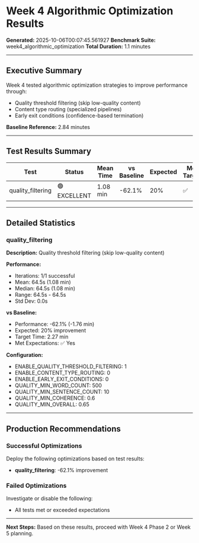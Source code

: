 # Week 4 Algorithmic Optimization Results

**Generated:** 2025-10-06T00:07:45.561927
**Benchmark Suite:** week4_algorithmic_optimization
**Total Duration:** 1.1 minutes

---

## Executive Summary

Week 4 tested algorithmic optimization strategies to improve performance through:
- Quality threshold filtering (skip low-quality content)
- Content type routing (specialized pipelines)
- Early exit conditions (confidence-based termination)

**Baseline Reference:** 2.84 minutes

---

## Test Results Summary

| Test | Status | Mean Time | vs Baseline | Expected | Met Target |
|------|--------|-----------|-------------|----------|------------|
| quality_filtering | 🟢 EXCELLENT | 1.08 min | -62.1% | 20% | ✅ |

---

## Detailed Statistics

### quality_filtering

**Description:** Quality threshold filtering (skip low-quality content)

**Performance:**
- Iterations: 1/1 successful
- Mean: 64.5s (1.08 min)
- Median: 64.5s (1.08 min)
- Range: 64.5s - 64.5s
- Std Dev: 0.0s

**vs Baseline:**
- Performance: -62.1% (-1.76 min)
- Expected: 20% improvement
- Target Time: 2.27 min
- Met Expectations: ✅ Yes

**Configuration:**
- ENABLE_QUALITY_THRESHOLD_FILTERING: 1
- ENABLE_CONTENT_TYPE_ROUTING: 0
- ENABLE_EARLY_EXIT_CONDITIONS: 0
- QUALITY_MIN_WORD_COUNT: 500
- QUALITY_MIN_SENTENCE_COUNT: 10
- QUALITY_MIN_COHERENCE: 0.6
- QUALITY_MIN_OVERALL: 0.65


---

## Production Recommendations

### Successful Optimizations
Deploy the following optimizations based on test results:

- **quality_filtering**: -62.1% improvement

### Failed Optimizations
Investigate or disable the following:

- All tests met or exceeded expectations


---

**Next Steps:** Based on these results, proceed with Week 4 Phase 2 or Week 5 planning.
